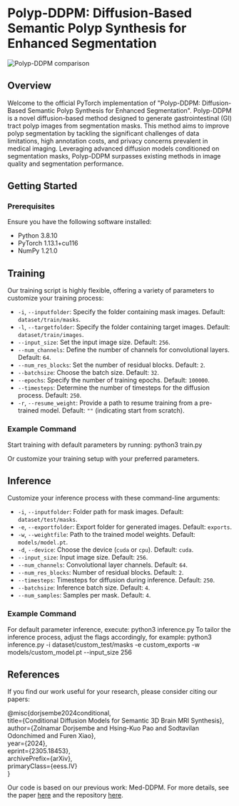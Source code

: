 <!-- #region -->
# Polyp-DDPM: Diffusion-Based Semantic Polyp Synthesis for Enhanced Segmentation

![Polyp-DDPM comparison](attachment:figure.PNG)

## Overview

Welcome to the official PyTorch implementation of "Polyp-DDPM: Diffusion-Based Semantic Polyp Synthesis for Enhanced Segmentation". Polyp-DDPM is a novel diffusion-based method designed to generate gastrointestinal (GI) tract polyp images from segmentation masks. This method aims to improve polyp segmentation by tackling the significant challenges of data limitations, high annotation costs, and privacy concerns prevalent in medical imaging. Leveraging advanced diffusion models conditioned on segmentation masks, Polyp-DDPM surpasses existing methods in image quality and segmentation performance.

## Getting Started

### Prerequisites

Ensure you have the following software installed:

- Python 3.8.10
- PyTorch 1.13.1+cu116
- NumPy 1.21.0

## Training

Our training script is highly flexible, offering a variety of parameters to customize your training process:

- `-i`, `--inputfolder`: Specify the folder containing mask images. Default: `dataset/train/masks`.
- `-l`, `--targetfolder`: Specify the folder containing target images. Default: `dataset/train/images`.
- `--input_size`: Set the input image size. Default: `256`.
- `--num_channels`: Define the number of channels for convolutional layers. Default: `64`.
- `--num_res_blocks`: Set the number of residual blocks. Default: `2`.
- `--batchsize`: Choose the batch size. Default: `32`.
- `--epochs`: Specify the number of training epochs. Default: `100000`.
- `--timesteps`: Determine the number of timesteps for the diffusion process. Default: `250`.
- `-r`, `--resume_weight`: Provide a path to resume training from a pre-trained model. Default: `""` (indicating start from scratch).

### Example Command

Start training with default parameters by running: python3 train.py

Or customize your training setup with your preferred parameters.

## Inference

Customize your inference process with these command-line arguments:

- `-i`, `--inputfolder`: Folder path for mask images. Default: `dataset/test/masks`.
- `-e`, `--exportfolder`: Export folder for generated images. Default: `exports`.
- `-w`, `--weightfile`: Path to the trained model weights. Default: `models/model.pt`.
- `-d`, `--device`: Choose the device (`cuda` or `cpu`). Default: `cuda`.
- `--input_size`: Input image size. Default: `256`.
- `--num_channels`: Convolutional layer channels. Default: `64`.
- `--num_res_blocks`: Number of residual blocks. Default: `2`.
- `--timesteps`: Timesteps for diffusion during inference. Default: `250`.
- `--batchsize`: Inference batch size. Default: `4`.
- `--num_samples`: Samples per mask. Default: `4`.

### Example Command

For default parameter inference, execute: python3 inference.py
To tailor the inference process, adjust the flags accordingly, for example:
python3 inference.py -i dataset/custom_test/masks -e custom_exports -w models/custom_model.pt --input_size 256


## References

If you find our work useful for your research, please consider citing our papers:

@misc{dorjsembe2024conditional,\
      title={Conditional Diffusion Models for Semantic 3D Brain MRI Synthesis}, \
      author={Zolnamar Dorjsembe and Hsing-Kuo Pao and Sodtavilan Odonchimed and Furen Xiao},\
      year={2024},\
      eprint={2305.18453},\
      archivePrefix={arXiv},\
      primaryClass={eess.IV}\
}


Our code is based on our previous work: Med-DDPM. For more details, see the paper [here](https://arxiv.org/abs/2305.18453) and the repository [here](https://github.com/mobaidoctor/med-ddpm).




<!-- #endregion -->

```python

```
